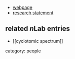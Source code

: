 

* [webpage](http://www.math.ias.edu/~sglasman/)
* [research statement](http://www.math.ias.edu/~sglasman/research%20statement2015.pdf)

## related $n$Lab entries

* [[cyclotomic spectrum]]

category: people